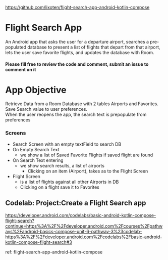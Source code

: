 https://github.com/lixoten/flight-search-app-android-kotlin-compose

# Flight Search App
An Android app that asks the user for a departure airport, searches a
pre-populated database to present a list of flights that depart from that
airport, lets the user save favorite flights, and updates the database with Room.

#### Please fill free to review the code and comment, submit an issue to comment on it

# App Objective
Retrieve Data from a Room Database with 2 tables Airports and Favorites.
Save Search value to user preferences.  
When the user reopens the app, the search text is prepopulate from preferences

### Screens
- Search Screen with an empty textField to search DB
- On Empty Search Text
    - we show a list of Saved Favorite Flights if saved flight are found
- On Search Text entering
    - we show search results, a list of airports
        - Clicking on an item (Airport), takes as to the Flight Screen
- Flight Screen
    - is a list of flights against all other Airports in DB
    - Clicking on a flight save it to Favorites

## Codelab: Project:Create a Flight Search app
https://developer.android.com/codelabs/basic-android-kotlin-compose-flight-search?continue=https%3A%2F%2Fdeveloper.android.com%2Fcourses%2Fpathways%2Fandroid-basics-compose-unit-6-pathway-3%23codelab-https%3A%2F%2Fdeveloper.android.com%2Fcodelabs%2Fbasic-android-kotlin-compose-flight-search#3

ref: flight-search-app-android-kotlin-compose